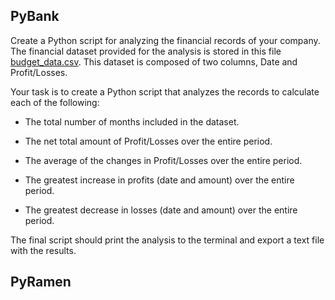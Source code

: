 
## PyBank

Create a Python script for analyzing the financial records of your company.  The financial dataset provided for the analysis is stored in this file [budget_data.csv](PyBank/Resources/budget_data.csv). This dataset is composed of two columns, Date and Profit/Losses.

Your task is to create a Python script that analyzes the records to calculate each of the following:

* The total number of months included in the dataset.

* The net total amount of Profit/Losses over the entire period.

* The average of the changes in Profit/Losses over the entire period.

* The greatest increase in profits (date and amount) over the entire period.

* The greatest decrease in losses (date and amount) over the entire period.


The final script should print the analysis to the terminal and export a text file with the results.


## PyRamen
